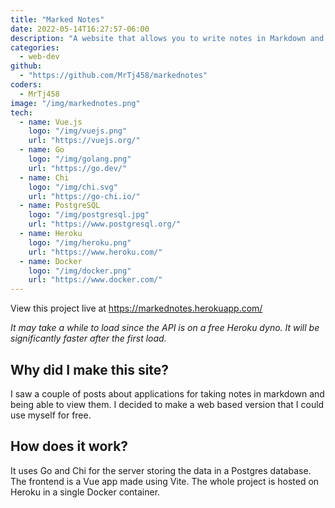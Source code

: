 ```yaml
---
title: "Marked Notes"
date: 2022-05-14T16:27:57-06:00
description: "A website that allows you to write notes in Markdown and view them rendered as HTML."
categories:
  - web-dev
github:
  - "https://github.com/MrTj458/markednotes"
coders:
  - MrTj458
image: "/img/markednotes.png"
tech:
  - name: Vue.js
    logo: "/img/vuejs.png"
    url: "https://vuejs.org/"
  - name: Go
    logo: "/img/golang.png"
    url: "https://go.dev/"
  - name: Chi
    logo: "/img/chi.svg"
    url: "https://go-chi.io/"
  - name: PostgreSQL
    logo: "/img/postgresql.jpg"
    url: "https://www.postgresql.org/"
  - name: Heroku
    logo: "/img/heroku.png"
    url: "https://www.heroku.com/"
  - name: Docker
    logo: "/img/docker.png"
    url: "https://www.docker.com/"
---
```


View this project live at https://markednotes.herokuapp.com/

_It may take a while to load since the API is on a free Heroku dyno. It will be significantly faster after the first load._

## Why did I make this site?

I saw a couple of posts about applications for taking notes in markdown and being able to view them. I decided to make a web based version that I could use myself for free.

## How does it work?

It uses Go and Chi for the server storing the data in a Postgres database. The frontend is a Vue app made using Vite. The whole project is hosted on Heroku in a single Docker container.
